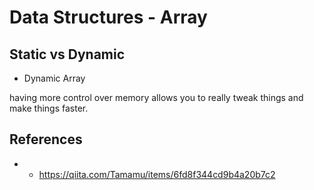# Data Structures - Array


## Static vs Dynamic
- Dynamic Array


having more control over memory allows you to really tweak things and make things faster. 




## References
- - https://qiita.com/Tamamu/items/6fd8f344cd9b4a20b7c2